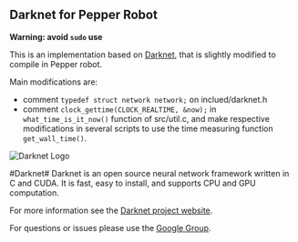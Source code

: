 ## Darknet for Pepper Robot

**Warning: avoid `sudo` use**

This is an implementation based on [Darknet](http://pjreddie.com/darknet), that is slightly modified to compile in Pepper robot.

Main modifications are:

  - comment `typedef struct network network;` on inclued/darknet.h
  - comment `clock_gettime(CLOCK_REALTIME, &now);` in `what_time_is_it_now()` function of src/util.c, and make respective modifications in several scripts to use the time measuring function `get_wall_time()`.


![Darknet Logo](http://pjreddie.com/media/files/darknet-black-small.png)

#Darknet#
Darknet is an open source neural network framework written in C and CUDA. It is fast, easy to install, and supports CPU and GPU computation.

For more information see the [Darknet project website](http://pjreddie.com/darknet).

For questions or issues please use the [Google Group](https://groups.google.com/forum/#!forum/darknet).


